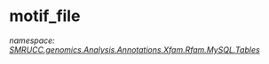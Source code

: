 ﻿# motif_file
_namespace: [SMRUCC.genomics.Analysis.Annotations.Xfam.Rfam.MySQL.Tables](./index.md)_






